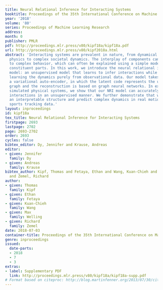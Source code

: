 ```yaml
---
title: Neural Relational Inference for Interacting Systems
booktitle: Proceedings of the 35th International Conference on Machine Learning
year: '2018'
volume: '80'
series: Proceedings of Machine Learning Research
address: 
month: 0
publisher: PMLR
pdf: http://proceedings.mlr.press/v80/kipf18a/kipf18a.pdf
url: http://proceedings.mlr.press/v80/kipf2018a.html
abstract: 'Interacting systems are prevalent in nature, from dynamical systems in
  physics to complex societal dynamics. The interplay of components can give rise
  to complex behavior, which can often be explained using a simple model of the system’s
  constituent parts. In this work, we introduce the neural relational inference (NRI)
  model: an unsupervised model that learns to infer interactions while simultaneously
  learning the dynamics purely from observational data. Our model takes the form of
  a variational auto-encoder, in which the latent code represents the underlying interaction
  graph and the reconstruction is based on graph neural networks. In experiments on
  simulated physical systems, we show that our NRI model can accurately recover ground-truth
  interactions in an unsupervised manner. We further demonstrate that we can find
  an interpretable structure and predict complex dynamics in real motion capture and
  sports tracking data.'
layout: inproceedings
id: kipf18a
tex_title: Neural Relational Inference for Interacting Systems
firstpage: 2693
lastpage: 2702
page: 2693-2702
order: 2693
cycles: false
bibtex_editor: Dy, Jennifer and Krause, Andreas
editor:
- given: Jennifer
  family: Dy
- given: Andreas
  family: Krause
bibtex_author: Kipf, Thomas and Fetaya, Ethan and Wang, Kuan-Chieh and Welling, Max
  and Zemel, Richard
author:
- given: Thomas
  family: Kipf
- given: Ethan
  family: Fetaya
- given: Kuan-Chieh
  family: Wang
- given: Max
  family: Welling
- given: Richard
  family: Zemel
date: 2018-07-03
container-title: Proceedings of the 35th International Conference on Machine Learning
genre: inproceedings
issued:
  date-parts:
  - 2018
  - 7
  - 3
extras:
- label: Supplementary PDF
  link: http://proceedings.mlr.press/v80/kipf18a/kipf18a-supp.pdf
# Format based on citeproc: http://blog.martinfenner.org/2013/07/30/citeproc-yaml-for-bibliographies/
---
```

